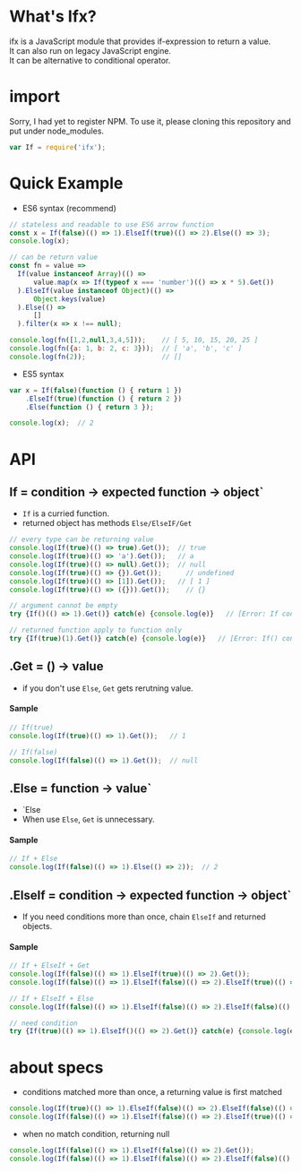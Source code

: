 # What's Ifx?

ifx is a JavaScript module that provides if-expression to return a value.   
It can also run on legacy JavaScript engine.   
It can be alternative to conditional operator.  

# import  

Sorry, I had yet to register NPM.
To use it, please cloning this repository and put under node_modules.

```js
var If = require('ifx');
```

# Quick Example

- ES6 syntax (recommend)

```js
// stateless and readable to use ES6 arrow function
const x = If(false)(() => 1).ElseIf(true)(() => 2).Else(() => 3);  
console.log(x);
```

```js
// can be return value
const fn = value =>
  If(value instanceof Array)(() =>
      value.map(x => If(typeof x === 'number')(() => x * 5).Get())
  ).ElseIf(value instanceof Object)(() =>
      Object.keys(value)
  ).Else(() =>
      []
  ).filter(x => x !== null);

console.log(fn([1,2,null,3,4,5]));    // [ 5, 10, 15, 20, 25 ]
console.log(fn({a: 1, b: 2, c: 3}));  // [ 'a', 'b', 'c' ]
console.log(fn(2));                   // []
```

- ES5 syntax

```js
var x = If(false)(function () { return 1 })
    .ElseIf(true)(function () { return 2 })
    .Else(function () { return 3 });

console.log(x);  // 2
```

# API
## If = condition -> expected function -> object`

- `If` is a curried function.
- returned object has methods `Else/ElseIF/Get`

```js
// every type can be returning value
console.log(If(true)(() => true).Get());  // true
console.log(If(true)(() => 'a').Get());   // a
console.log(If(true)(() => null).Get());  // null
console.log(If(true)(() => {}).Get());      // undefined
console.log(If(true)(() => [1]).Get());   // [ 1 ]
console.log(If(true)(() => ({})).Get());    // {}

// argument cannot be empty
try {If()(() => 1).Get()} catch(e) {console.log(e)}   // [Error: If connot be applied to an empty value]

// returned function apply to function only
try {If(true)(1).Get()} catch(e) {console.log(e)}   // [Error: If() con be applied to a function only]
```

## .Get = () -> value

- if you don't use `Else`, `Get` gets rerutning value.

#### Sample

```js
// If(true)
console.log(If(true)(() => 1).Get());   // 1

// If(false)
console.log(If(false)(() => 1).Get());  // null
```

## .Else = function -> value`

-  `Else
- When use `Else`, `Get` is unnecessary.

#### Sample

```js
// If + Else
console.log(If(false)(() => 1).Else(() => 2));  // 2
```

## .ElseIf = condition -> expected function -> object`

- If you need conditions more than once,  chain `ElseIf` and returned objects.

#### Sample

```js
// If + ElseIf + Get
console.log(If(false)(() => 1).ElseIf(true)(() => 2).Get());                        // 2
console.log(If(false)(() => 1).ElseIf(false)(() => 2).ElseIf(true)(() => 3).Get()); // 3

// If + ElseIf + Else
console.log(If(false)(() => 1).ElseIf(false)(() => 2).ElseIf(false)(() => 3).Else(() => 4));  // 4

// need condition
try {If(true)(() => 1).ElseIf()(() => 2).Get()} catch(e) {console.log(e)}  // [Error: ElseIf connot be applied to an empty value]
```

# about specs

- conditions matched more than once, a returning value is first matched

```js
console.log(If(true)(() => 1).ElseIf(false)(() => 2).ElseIf(false)(() => 3).Else(() => 4)); // 1
console.log(If(false)(() => 1).ElseIf(false)(() => 2).ElseIf(true)(() => 3).Get());         // 3
```

- when no match condition, returning null

```js
console.log(If(false)(() => 1).ElseIf(false)(() => 2).Get());                        // null
console.log(If(false)(() => 1).ElseIf(false)(() => 2).ElseIf(false)(() => 3).Get()); // null
```
